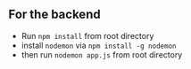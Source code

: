 ## For the backend 

- Run `npm install` from root directory 
- install `nodemon` via `npm install -g nodemon` 
- then run `nodemon app.js` from root directory

